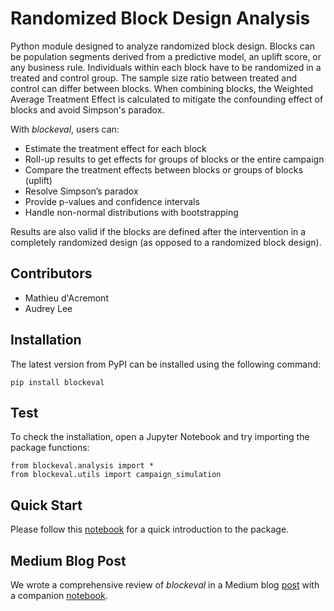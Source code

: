 # Randomized Block Design Analysis

Python module designed to analyze randomized block design. Blocks can be population segments derived from a predictive model, an uplift score, or any business rule. Individuals within each block have to be randomized in a treated and control group. The sample size ratio between treated and control can differ between blocks. When combining blocks, the Weighted Average Treatment Effect is calculated to mitigate the confounding effect of blocks and avoid Simpson's paradox.

With *blockeval*, users can:
- Estimate the treatment effect for each block
- Roll-up results to get effects for groups of blocks or the entire campaign
- Compare the treatment effects between blocks or groups of blocks (uplift)
- Resolve Simpson’s paradox
- Provide p-values and confidence intervals
- Handle non-normal distributions with bootstrapping

Results are also valid if the blocks are defined after the intervention in a completely randomized design (as opposed to a randomized block design).

## Contributors

- Mathieu d'Acremont
- Audrey Lee

## Installation

The latest version from PyPI can be installed using the following command:
```
pip install blockeval
```

## Test

To check the installation, open a Jupyter Notebook and try importing the package functions:
```
from blockeval.analysis import *
from blockeval.utils import campaign_simulation
```

## Quick Start

Please follow this [notebook](https://github.com/cvs-health/blockeval/blob/main/examples/quickstart.ipynb) for a quick introduction to the package.

## Medium Blog Post

We wrote a comprehensive review of *blockeval* in a Medium blog [post](https://medium.com/cvs-health-tech-blog/analyzing-randomized-block-design-and-uplift-campaigns-with-python-9a9dc5c8b064) with a companion [notebook](https://github.com/cvs-health/blockeval/blob/main/examples/medium_post.ipynb).

